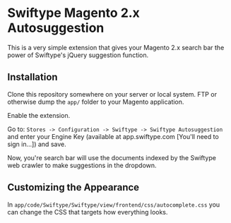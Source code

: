 # Swiftype Magento 2.x Autosuggestion

This is a very simple extension that gives your Magento 2.x search bar the power of Swiftype's jQuery suggestion function.

## Installation

Clone this repository somewhere on your server or local system. FTP or otherwise dump the `app/` folder to your Magento application.

Enable the extension.

Go to: `Stores -> Configuration -> Swiftype -> Swiftype Autosuggestion` and enter your Engine Key (available at app.swiftype.com [You'll need to sign in...]) and save.

Now, you're search bar will use the documents indexed by the Swiftype web crawler to make suggestions in the dropdown.

## Customizing the Appearance

In `app/code/Swiftype/Swiftype/view/frontend/css/autocomplete.css` you can change the CSS that targets how everything looks.
